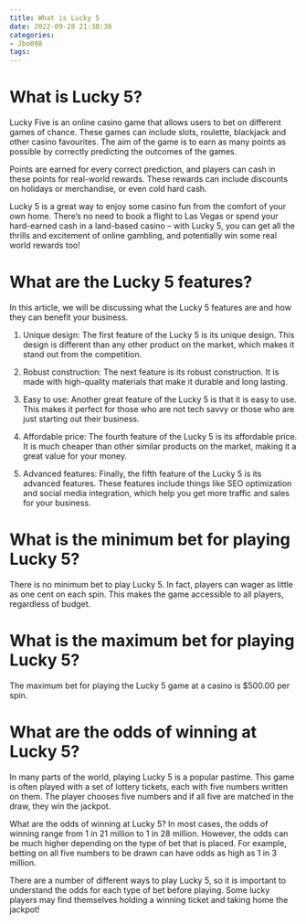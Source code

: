 ```yaml
---
title: What is Lucky 5
date: 2022-09-28 21:30:30
categories:
- Jbo098
tags:
---
```



#  What is Lucky 5?

Lucky Five is an online casino game that allows users to bet on different games of chance. These games can include slots, roulette, blackjack and other casino favourites. The aim of the game is to earn as many points as possible by correctly predicting the outcomes of the games.

Points are earned for every correct prediction, and players can cash in these points for real-world rewards. These rewards can include discounts on holidays or merchandise, or even cold hard cash.

Lucky 5 is a great way to enjoy some casino fun from the comfort of your own home. There’s no need to book a flight to Las Vegas or spend your hard-earned cash in a land-based casino – with Lucky 5, you can get all the thrills and excitement of online gambling, and potentially win some real world rewards too!

#  What are the Lucky 5 features?

In this article, we will be discussing what the Lucky 5 features are and how they can benefit your business.

1. Unique design: The first feature of the Lucky 5 is its unique design. This design is different than any other product on the market, which makes it stand out from the competition.

2. Robust construction: The next feature is its robust construction. It is made with high-quality materials that make it durable and long lasting.

3. Easy to use: Another great feature of the Lucky 5 is that it is easy to use. This makes it perfect for those who are not tech savvy or those who are just starting out their business.

4. Affordable price: The fourth feature of the Lucky 5 is its affordable price. It is much cheaper than other similar products on the market, making it a great value for your money.

5. Advanced features: Finally, the fifth feature of the Lucky 5 is its advanced features. These features include things like SEO optimization and social media integration, which help you get more traffic and sales for your business.

#  What is the minimum bet for playing Lucky 5?

There is no minimum bet to play Lucky 5. In fact, players can wager as little as one cent on each spin. This makes the game accessible to all players, regardless of budget.

#  What is the maximum bet for playing Lucky 5?

The maximum bet for playing the Lucky 5 game at a casino is $500.00 per spin.

#  What are the odds of winning at Lucky 5?

In many parts of the world, playing Lucky 5 is a popular pastime. This game is often played with a set of lottery tickets, each with five numbers written on them. The player chooses five numbers and if all five are matched in the draw, they win the jackpot.

What are the odds of winning at Lucky 5? In most cases, the odds of winning range from 1 in 21 million to 1 in 28 million. However, the odds can be much higher depending on the type of bet that is placed. For example, betting on all five numbers to be drawn can have odds as high as 1 in 3 million.

There are a number of different ways to play Lucky 5, so it is important to understand the odds for each type of bet before playing. Some lucky players may find themselves holding a winning ticket and taking home the jackpot!